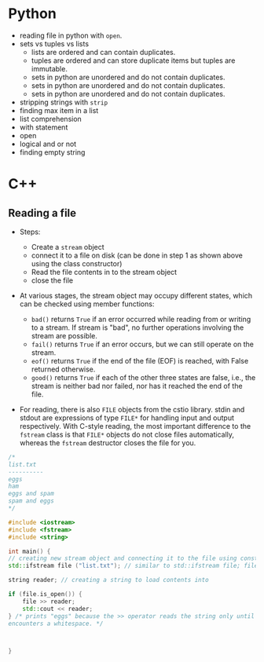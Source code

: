 # Python

- reading file in python with `open`.
- sets vs tuples vs lists
  - lists are ordered and can contain duplicates.
  - tuples are ordered and can store duplicate items but tuples are immutable.
  - sets in python are unordered and do not contain duplicates.
  - sets in python are unordered and do not contain duplicates.
  - sets in python are unordered and do not contain duplicates.
- stripping strings with `strip`
- finding max item in a list
- list comprehension
- with statement
- open
- logical and or not
- finding empty string

# C++

## Reading a file

- Steps:

  - Create a `stream` object
  - connect it to a file on disk (can be done in step 1 as shown above using the
    class constructor)
  - Read the file contents in to the stream object
  - close the file

- At various stages, the stream object may occupy different states, which can be
  checked using member functions:

  - `bad()` returns `True` if an error occurred while reading from or writing to
    a stream. If stream is "bad", no further operations involving the stream are
    possible.
  - `fail()` returns `True` if an error occurs, but we can still operate on the
    stream.
  - `eof()` returns `True` if the end of the file (EOF) is reached, with False
    returned otherwise.
  - `good()` returns `True` if each of the other three states are false, i.e.,
    the stream is neither bad nor failed, nor has it reached the end of the
    file.

- For reading, there is also `FILE` objects from the cstio library. stdin and
  stdout are expressions of type `FILE*` for handling input and output
  respectively. With C-style reading, the most important difference to the
  `fstream` class is that `FILE*` objects do not close files automatically,
  whereas the `fstream` destructor closes the file for you.

```cpp
/*
list.txt
----------
eggs
ham
eggs and spam
spam and eggs
*/

#include <iostream>
#include <fstream>
#include <string>

int main() {
// creating new stream object and connecting it to the file using constructor
std::ifstream file ("list.txt"); // similar to std::ifstream file; file.open("list.txt")

string reader; // creating a string to load contents into

if (file.is_open()) {
	file >> reader;
	std::cout << reader;
} /* prints "eggs" because the >> operator reads the string only until it
encounters a whitespace. */



}
```
